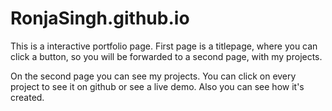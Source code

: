 # RonjaSingh.github.io

This is a interactive portfolio page. 
First page is a titlepage, where you can click a button, so you will be forwarded to a second page, with my projects.


On the second page you can see my projects. You can click on every project to see it on github or see a live demo. Also you can see how it's created.
